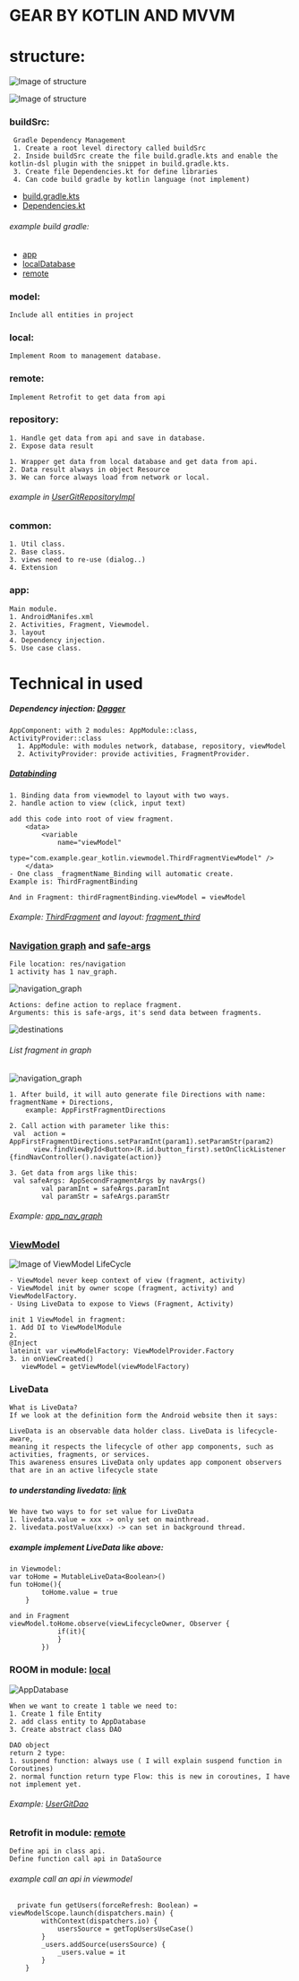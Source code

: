 GEAR BY KOTLIN AND MVVM
=======================
# structure:
![Image of structure](/images/modules.png)

![Image of structure](/images/structure.PNG)

### buildSrc:
```
 Gradle Dependency Management 
 1. Create a root level directory called buildSrc
 2. Inside buildSrc create the file build.gradle.kts and enable the kotlin-dsl plugin with the snippet in build.gradle.kts.
 3. Create file Dependencies.kt for define libraries
 4. Can code build gradle by kotlin language (not implement)
```
* [build.gradle.kts](/buildSrc/build.gradle.kts)
* [Dependencies.kt](/buildSrc/src/main/kotlin/Dependencies.kt)
###### example build gradle:
* [app](/app/build.gradle)
* [localDatabase](/local/build.gradle)
* [remote](/remote/build.gradle)

### model:
```
Include all entities in project
```

### local:
```
Implement Room to management database.
```

### remote:
```
Implement Retrofit to get data from api
```

### repository:
```
1. Handle get data from api and save in database.
2. Expose data result
```
```
1. Wrapper get data from local database and get data from api.
2. Data result always in object Resource
3. We can force always load from network or local. 
```
###### example in [UserGitRepositoryImpl](repository/src/main/java/com/example/repository/UserGitRepositoryImpl.kt)
### common:
```
1. Util class.
2. Base class.
3. views need to re-use (dialog..)
4. Extension 
```
### app:
```
Main module. 
1. AndroidManifes.xml
2. Activities, Fragment, Viewmodel.
3. layout
4. Dependency injection.
5. Use case class.
```
# Technical in used
##### Dependency injection: [Dagger](https://github.com/google/dagger)
```
AppComponent: with 2 modules: AppModule::class, ActivityProvider::class
  1. AppModule: with modules network, database, repository, viewModel
  2. ActivityProvider: provide activities, FragmentProvider.
```

##### [Databinding](https://developer.android.com/topic/libraries/data-binding)
```
1. Binding data from viewmodel to layout with two ways.
2. handle action to view (click, input text) 
```
```
add this code into root of view fragment.
    <data>
        <variable
            name="viewModel"
            type="com.example.gear_kotlin.viewmodel.ThirdFragmentViewModel" />
    </data>
- One class _fragmentName_Binding will automatic create.
Example is: ThirdFragmentBinding
```
```
And in Fragment: thirdFragmentBinding.viewModel = viewModel
```
###### Example: [ThirdFragment](app/src/main/java/com/example/gear_kotlin/ui/ThirdFragment.kt) and layout: [fragment_third](/app/src/main/res/layout/fragment_third.xml)


### [Navigation graph](https://developer.android.com/guide/navigation/navigation-getting-started) and [safe-args](https://developer.android.com/guide/navigation/navigation-pass-data)
```
File location: res/navigation
1 activity has 1 nav_graph.
```
![navigation_graph](/images/nav_graph.png)
```
Actions: define action to replace fragment.
Arguments: this is safe-args, it's send data between fragments.
```
![destinations](/images/action_arguments_attibutes.PNG)
###### List fragment in graph

![navigation_graph](/images/destination.PNG)
```
1. After build, it will auto generate file Directions with name: fragmentName + Directions, 
    example: AppFirstFragmentDirections
```
```
2. Call action with parameter like this:
 val  action = AppFirstFragmentDirections.setParamInt(param1).setParamStr(param2)
      view.findViewById<Button>(R.id.button_first).setOnClickListener {findNavController().navigate(action)}
```
```
3. Get data from args like this:
 val safeArgs: AppSecondFragmentArgs by navArgs()
        val paramInt = safeArgs.paramInt
        val paramStr = safeArgs.paramStr      
```


###### Example: [app_nav_graph](/app/src/main/res/navigation/app_nav_graph.xml)
### [ViewModel](https://developer.android.com/topic/libraries/architecture/viewmodel)

![Image of ViewModel LifeCycle](/images/viewmodel-lifecycle.png)
```
- ViewModel never keep context of view (fragment, activity)
- ViewModel init by owner scope (fragment, activity) and ViewModelFactory. 
- Using LiveData to expose to Views (Fragment, Activity)
```
```
init 1 ViewModel in fragment:
1. Add DI to ViewModelModule
2.
@Inject
lateinit var viewModelFactory: ViewModelProvider.Factory
3. in onViewCreated()
   viewModel = getViewModel(viewModelFactory)
```

### LiveData
```
What is LiveData?
If we look at the definition form the Android website then it says:

LiveData is an observable data holder class. LiveData is lifecycle-aware, 
meaning it respects the lifecycle of other app components, such as activities, fragments, or services. 
This awareness ensures LiveData only updates app component observers that are in an active lifecycle state
```

##### to understanding livedata: [link](https://blog.mindorks.com/understanding-livedata-in-android)
```
We have two ways to for set value for LiveData
1. livedata.value = xxx -> only set on mainthread.
2. livedata.postValue(xxx) -> can set in background thread.
```
##### example implement LiveData like above:
```
in Viewmodel:
var toHome = MutableLiveData<Boolean>()
fun toHome(){
        toHome.value = true
    } 
```
```
and in Fragment
viewModel.toHome.observe(viewLifecycleOwner, Observer {
            if(it){
            }
        })
```


### ROOM in module: [local](local)
![AppDatabase](/images/AppDatabase.png)
```
When we want to create 1 table we need to:
1. Create 1 file Entity
2. add class entity to AppDatabase
3. Create abstract class DAO
```
```
DAO object 
return 2 type:
1. suspend function: always use ( I will explain suspend function in Coroutines)
2. normal function return type Flow: this is new in coroutines, I have not implement yet.
```
###### Example: [UserGitDao](local/src/main/java/com/example/local/dao/UserGitDao.kt)

### Retrofit in module: [remote](remote)
```
Define api in class api.
Define function call api in DataSource
```
###### example call an api in viewmodel
```
  private fun getUsers(forceRefresh: Boolean) = viewModelScope.launch(dispatchers.main) {
        withContext(dispatchers.io) {
            usersSource = getTopUsersUseCase()
        }
        _users.addSource(usersSource) {
            _users.value = it
        }
    }
```
